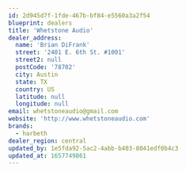 ```yaml
---
id: 2d945d7f-1fde-467b-bf84-e5560a3a2f54
blueprint: dealers
title: 'Whetstone Audio'
dealer_address:
  name: 'Brian DiFrank'
  street: '2401 E. 6th St. #1001'
  street2: null
  postCode: '78702'
  city: Austin
  state: TX
  country: US
  latitude: null
  longitude: null
email: whetstoneaudio@gmail.com
website: 'http://www.whetstoneaudio.com'
brands:
  - harbeth
dealer_region: central
updated_by: 1e5fda92-5ac2-4abb-b403-8041edf0b4c3
updated_at: 1657749861
---
```

